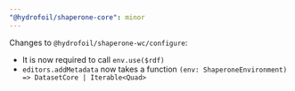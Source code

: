 ```yaml
---
"@hydrofoil/shaperone-core": minor
---
```


Changes to `@hydrofoil/shaperone-wc/configure`:
- It is now required to call `env.use($rdf)`
- `editors.addMetadata` now takes a function `(env: ShaperoneEnvironment) => DatasetCore | Iterable<Quad>`
